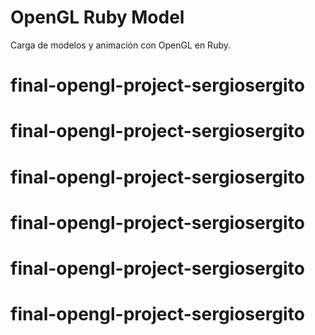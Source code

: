 # OpenGL Ruby Model
Carga de modelos y animación con OpenGL en Ruby.
# final-opengl-project-sergiosergito
# final-opengl-project-sergiosergito
# final-opengl-project-sergiosergito
# final-opengl-project-sergiosergito
# final-opengl-project-sergiosergito
# final-opengl-project-sergiosergito
